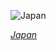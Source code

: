 
![Japan](https://www.gstatic.com/prettyearth/assets/full/1652.jpg)

*[Japan](https://www.google.com/maps/@43.383424,144.012104,16z/data=!3m1!1e3)*
